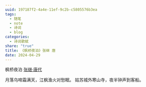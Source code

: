 ```yaml
---
uuid: 197187f2-4a4e-11ef-9c2b-c5805576b3ea
tags:
  - 随笔
  - note
  - 诗词
  - blog
categories:
  - 诗词歌赋
share: "true"
title: 《枫桥夜泊》张继 唐
date: 2024-04-29
---
```

枫桥夜泊
[张继·唐代](2%20Aera/人物/古代/张继·唐代.md)

月落乌啼霜满天，江枫渔火对愁眠。
姑苏城外寒山寺，夜半钟声到客船。
